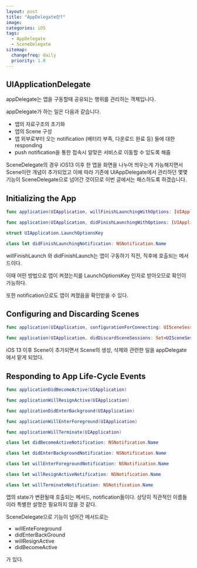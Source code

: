 ```yaml
---
layout: post
title: "AppDelegate란?"
image:
categories: iOS
tags: 
  - AppDelegate
  - SceneDelegate
sitemap:
  changefreq: daily
  priority: 1.0
---
```


## UIApplicationDelegate

appDelegate는 앱을 구동할때 공유되는 행위를 관리하는 객체입니다.

appDelegate가 하는 일은 다음과 같습니다.

- 앱의 자료구조의 초기화
- 앱의 Scene 구성
- 앱 외부로부터 오는 notification (배터리 부족, 다운로드 완료 등) 들에 대한 responding
- push notification을 통한 접속시 알맞은 서비스로 이동할 수 있도록 해줌



SceneDelegate의 경우 iOS13 이후 한 앱을 화면을 나누어 띄우는게 가능해지면서 Scene이란 개념이 추가되었고 이에 따라 기존에 UIAppDelegate에서 관리하던 몇몇 기능이 SceneDelegate으로 넘어간 것이므로 이번 글에서는 패스하도록 하겠습니다.



## Initializing the App

```swift
func application(UIApplication, willFinishLaunchingWithOptions: [UIApplication.LaunchOptionsKey : Any]?) -> Bool

func application(UIApplication, didFinishLaunchingWithOptions: [UIApplication.LaunchOptionsKey : Any]?) -> Bool

struct UIApplication.LaunchOptionsKey

class let didFinishLaunchingNotification: NSNotification.Name
```

willFinishLaunch 와 didFinishLaunch는 앱이 구동하기 직전, 직후에 호출되는 메서드이다.

이때 어떤 방법으로 앱이 켜졌는지를 LaunchOptionsKey 인자로 받아오므로 확인이 가능하다.

또한 notification으로도 앱이 켜졌음을 확인받을 수 있다.



## Configuring and Discarding Scenes

```swift
func application(UIApplication, configurationForConnecting: UISceneSession, options: UIScene.ConnectionOptions) -> UISceneConfiguration

func application(UIApplication, didDiscardSceneSessions: Set<UISceneSession>)
```

iOS 13 이후 Scene이 추가되면서 Scene의 생성, 삭제와 관련한 일을 appDelegate에서 맡게 되었다.



## Responding to App Life-Cycle Events

```swift
func applicationDidBecomeActive(UIApplication)

func applicationWillResignActive(UIApplication)

func applicationDidEnterBackground(UIApplication)

func applicationWillEnterForeground(UIApplication)

func applicationWillTerminate(UIApplication)

class let didBecomeActiveNotification: NSNotification.Name

class let didEnterBackgroundNotification: NSNotification.Name

class let willEnterForegroundNotification: NSNotification.Name

class let willResignActiveNotification: NSNotification.Name

class let willTerminateNotification: NSNotification.Name
```



앱의 state가 변환될때 호출되는 메서드, notification들이다. 상당히 직관적인 이름들이라 특별한 설명은 필요하지 않을 것 같다. 

SceneDelegate으로 기능이 넘어간 메서드로는

- willEnteForeground
- didEnterBackGround
- willResignActive
- didBecomeActive

가 있다.

